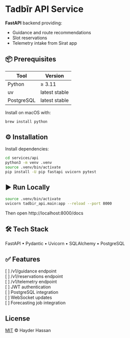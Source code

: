# Tadbīr API Service

**FastAPI** backend providing:

- Guidance and route recommendations
- Slot reservations
- Telemetry intake from Sirat app

## 📦 Prerequisites

| Tool | Version |
|------|----------|
| Python | ≥ 3.11 |
| uv | latest stable |
| PostgreSQL | latest stable |

Install on macOS with:

```bash
brew install python
```

## ⚙️ Installation

Install dependencies:

```bash
cd services/api 
python3 -m venv .venv 
source .venv/bin/activate 
pip install -U pip fastapi uvicorn pytest
```

## ▶️ Run Locally

```bash
source .venv/bin/activate 
uvicorn tadbir_api.main:app --reload --port 8000 
```

Then open http://localhost:8000/docs

## 🛠 Tech Stack

FastAPI • Pydantic • Uvicorn • SQLAlchemy • PostgreSQL

## ✅ Features

[ ] /v1/guidance endpoint \
[ ] /v1/reservations endpoint \
[ ] /v1/telemetry endpoint \
[ ] JWT authentication \
[ ] PostgreSQL integration \
[ ] WebSocket updates \
[ ] Forecasting job integration

## License

[MIT](https://choosealicense.com/licenses/mit/) © Hayder Hassan
